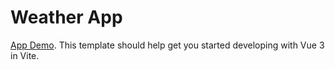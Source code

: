 # Weather App
[App Demo](https://651975aa08627f537d6720d0--cheery-tartufo-d73793.netlify.app).
This template should help get you started developing with Vue 3 in Vite.

